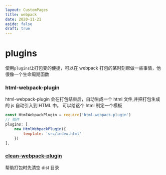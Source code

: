 ```yaml
---
layout: CustomPages
title: webpack
date: 2020-11-21
aside: false
draft: true
---
```


# plugins

使用`plugins`让打包变的便捷，可以在 webpack 打包的某时刻帮做一些事情，他很像一个生命周期函数

### html-webpack-plugin

html-webpack-plugin 会在打包结束后，自动生成一个 html 文件,并把打包生成的 js 自动引入到 HTML 中。
可以给这个 html 制定一个模板

```js
const HtmlWebpackPlugin = require('html-webpack-plugin')
// 插件
plugins: [
    new HtmlWebpackPlugin({
        template: 'src/index.html'
    })
],
```

### [clean-webpack-plugin](https://github.com/johnagan/clean-webpack-plugin)

帮助打包时先清空 dist 目录
